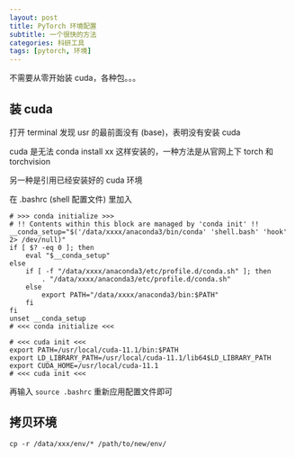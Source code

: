 ```yaml
---
layout: post
title: PyTorch 环境配置
subtitle: 一个很快的方法
categories: 科研工具
tags: [pytorch, 环境]
---
```


不需要从零开始装 cuda，各种包。。。

## 装 cuda

打开 terminal 发现 usr 的最前面没有 (base)，表明没有安装 cuda

cuda 是无法 conda install xx 这样安装的，一种方法是从官网上下 torch 和 torchvision

另一种是引用已经安装好的 cuda 环境

在 .bashrc (shell 配置文件) 里加入

```
# >>> conda initialize >>>
# !! Contents within this block are managed by 'conda init' !!
__conda_setup="$('/data/xxxx/anaconda3/bin/conda' 'shell.bash' 'hook' 2> /dev/null)"
if [ $? -eq 0 ]; then
    eval "$__conda_setup"
else
    if [ -f "/data/xxxx/anaconda3/etc/profile.d/conda.sh" ]; then
        . "/data/xxxx/anaconda3/etc/profile.d/conda.sh"
    else
        export PATH="/data/xxxx/anaconda3/bin:$PATH"
    fi
fi
unset __conda_setup
# <<< conda initialize <<<

# <<< cuda init <<<
export PATH=/usr/local/cuda-11.1/bin:$PATH
export LD_LIBRARY_PATH=/usr/local/cuda-11.1/lib64$LD_LIBRARY_PATH
export CUDA_HOME=/usr/local/cuda-11.1
# <<< cuda init <<<
```

再输入 `source .bashrc` 重新应用配置文件即可

## 拷贝环境

```
cp -r /data/xxx/env/* /path/to/new/env/
```